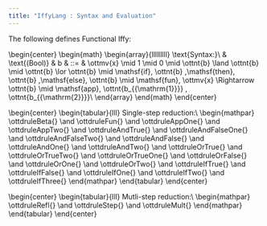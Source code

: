 ```yaml
---
title: "IffyLang : Syntax and Evaluation"
---
```


The following defines Functional Iffy:

\begin{center}
  \begin{math}
    \begin{array}{lllllllll}
      \text{Syntax:}\\
      & \text{(Bool)}  & b & ::= & \ottmv{x} \mid 1 \mid 0 \mid \ottnt{b}  \land  \ottnt{b} \mid \ottnt{b}  \lor  \ottnt{b} \mid \mathsf{if}\, \ottnt{b} \,\mathsf{then}\, \ottnt{b} \,\mathsf{else}\, \ottnt{b}
          \mid \mathsf{fun}\, \ottmv{x}  \Rightarrow  \ottnt{b} \mid \mathsf{app}\, \ottnt{b_{{\mathrm{1}}}} \, \ottnt{b_{{\mathrm{2}}}}\\
    \end{array}
  \end{math}
\end{center}

\begin{center}
\begin{tabular}{lll}
  Single-step reduction:\\
  \begin{mathpar}
    \ottdruleBeta{} \and
    \ottdruleFun{} \and
    \ottdruleAppOne{} \and
    \ottdruleAppTwo{} \and
    \ottdruleAndTrue{} \and
    \ottdruleAndFalseOne{} \and
    \ottdruleAndFalseTwo{} \and
    \ottdruleAndFalse{} \and
    \ottdruleAndOne{} \and
    \ottdruleAndTwo{} \and
    \ottdruleOrTrue{} \and
    \ottdruleOrTrueTwo{} \and
    \ottdruleOrTrueOne{} \and
    \ottdruleOrFalse{} \and
    \ottdruleOrOne{} \and
    \ottdruleOrTwo{} \and
    \ottdruleIfTrue{} \and
    \ottdruleIfFalse{} \and
    \ottdruleIfOne{} \and
    \ottdruleIfTwo{} \and
    \ottdruleIfThree{} 
  \end{mathpar}
\end{tabular}
\end{center}

\begin{center}
\begin{tabular}{lll}
  Mutli-step reduction:\\
  \begin{mathpar}
    \ottdruleRefl{} \and
    \ottdruleStep{} \and
    \ottdruleMult{}
  \end{mathpar}
\end{tabular}
\end{center}
